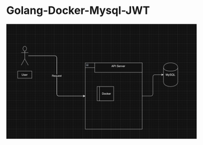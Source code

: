 # Golang-Docker-Mysql-JWT

![](https://github.com/saitadikonda99/Golang-Docker-Mysql-JWT/blob/main/Image.png)
